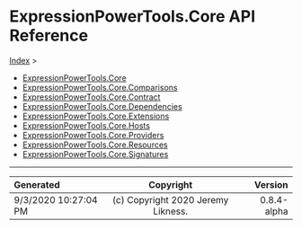 ﻿# ExpressionPowerTools.Core API Reference

[Index](../index.md) > 

- [ExpressionPowerTools.Core](ExpressionPowerTools.Core.n.md)
- [ExpressionPowerTools.Core.Comparisons](ExpressionPowerTools.Core.Comparisons.n.md)
- [ExpressionPowerTools.Core.Contract](ExpressionPowerTools.Core.Contract.n.md)
- [ExpressionPowerTools.Core.Dependencies](ExpressionPowerTools.Core.Dependencies.n.md)
- [ExpressionPowerTools.Core.Extensions](ExpressionPowerTools.Core.Extensions.n.md)
- [ExpressionPowerTools.Core.Hosts](ExpressionPowerTools.Core.Hosts.n.md)
- [ExpressionPowerTools.Core.Providers](ExpressionPowerTools.Core.Providers.n.md)
- [ExpressionPowerTools.Core.Resources](ExpressionPowerTools.Core.Resources.n.md)
- [ExpressionPowerTools.Core.Signatures](ExpressionPowerTools.Core.Signatures.n.md)

---

| Generated | Copyright | Version |
| :-- | :-: | --: |
| 9/3/2020 10:27:04 PM | (c) Copyright 2020 Jeremy Likness. | 0.8.4-alpha |
